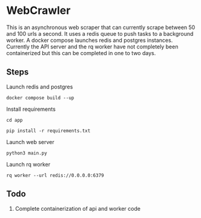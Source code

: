 # WebCrawler
This is an asynchronous web scraper that can currently scrape between 50 and 100 urls a second. It uses a redis queue to push tasks to a background worker. A docker compose launches redis and postgres instances. Currently the API server and the rq worker have not completely been containerized but this can be completed in one to two days.



## Steps 

Launch redis and postgres

`docker compose build --up`

Install requirements

`cd app`

`pip install -r requirements.txt`


Launch web server

`python3 main.py`

Launch rq worker

`rq worker --url redis://0.0.0.0:6379`


## Todo
1. Complete containerization of api and worker code
